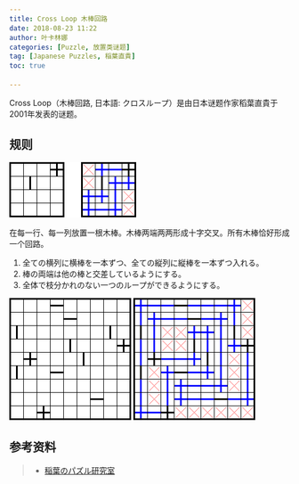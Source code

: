 ```yaml
---
title: Cross Loop 木棒回路
date: 2018-08-23 11:22
author: 叶卡林娜
categories: [Puzzle, 放置类谜题]
tag: [Japanese Puzzles, 稲葉直貴]
toc: true

---
```


Cross Loop（木棒回路, 日本語:  クロスループ）是由日本谜题作家稻葉直貴于2001年发表的谜题。

## 规则

![Cross Loop 小型例题，作者：稲葉直貴](/images/crossloop.png)

在每一行、每一列放置一根木棒。木棒两端两两形成十字交叉。所有木棒恰好形成一个回路。

1. 全ての横列に横棒を一本ずつ、全ての縦列に縦棒を一本ずつ入れる。 
2. 棒の両端は他の棒と交差しているようにする。 
3. 全体で枝分かれのない一つのループができるようにする。

![Cross Loop 例题，作者：稲葉直貴](/images/crossloop_e.png)
![Cross Loop 例题解答](/images/crossloop_a.png)

## 参考资料

> - [稲葉のパズル研究室](http://inabapuzzle.com/honkaku/cross.html)




